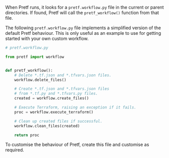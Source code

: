 When Pretf runs, it looks for a `pretf.workflow.py` file in the current or parent directories. If found, Pretf will call the `pretf_workflow()` function from that file.

The following `pretf.workflow.py` file implements a simplified version of the default Pretf behaviour. This is only useful as an example to use for getting started with your own custom workflow.

```python
# pretf.workflow.py

from pretf import workflow


def pretf_workflow():
    # Delete *.tf.json and *.tfvars.json files.
    workflow.delete_files()

    # Create *.tf.json and *.tfvars.json files
    # from *.tf.py and *.tfvars.py files.
    created = workflow.create_files()

    # Execute Terraform, raising an exception if it fails.
    proc = workflow.execute_terraform()

    # Clean up created files if successful.
    workflow.clean_files(created)

    return proc
```

To customise the behaviour of Pretf, create this file and customise as required.
